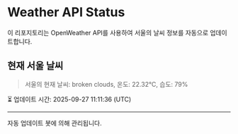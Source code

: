 
# Weather API Status

이 리포지토리는 OpenWeather API를 사용하여 서울의 날씨 정보를 자동으로 업데이트합니다.

## 현재 서울 날씨
> 서울의 현재 날씨: broken clouds, 온도: 22.32°C, 습도: 79%

⏳ 업데이트 시간: 2025-09-27 11:11:36 (UTC)

---
자동 업데이트 봇에 의해 관리됩니다.
